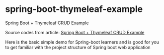 # spring-boot-thymeleaf-example
Spring Boot + Thymeleaf CRUD Example

Source codes from article:
[Spring Boot + Thymeleaf CRUD Example](https://www.dariawan.com/tutorials/spring/spring-boot-thymeleaf-crud-example/)

Here is the basic simple demo for Spring-boot learners and is good for you to get familiar with the project structure of Spring boot web application
